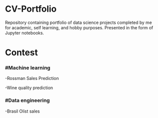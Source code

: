 # CV-Portfolio
Repository containing portfolio of data science projects completed by me for academic, self learning, and hobby purposes. Presented in the form of Jupyter notebooks.
# Contest
### #Machine learning
-Rossman Sales Prediction

-Wine quality prediction

### #Data engineering
-Brasil Olist sales
